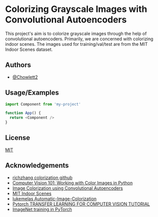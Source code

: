 
# Colorizing Grayscale Images with Convolutional Autoencoders

This project's aim is to colorize grayscale images through the help of convolutional autoencoders.
Primarily, we are concerned with colorizing indoor scenes.
The images used for training/val/test are from the MIT Indoor Scenes dataset.



## Authors

- [@Chowlett2](https://github.com/Chowlett2)


## Usage/Examples

```javascript
import Component from 'my-project'

function App() {
  return <Component />
}
```


## License

[MIT](https://choosealicense.com/licenses/mit/)


## Acknowledgements

 - [richzhang colorization github](https://github.com/richzhang/colorization)
 - [Computer Vision 101: Working with Color Images in Python](https://towardsdatascience.com/computer-vision-101-working-with-color-images-in-python-7b57381a8a54)
 - [Image Colorization using Convolutional Autoencoders](https://towardsdatascience.com/image-colorization-using-convolutional-autoencoders-fdabc1cb1dbe)
 - [MIT Indoor Scenes](https://www.kaggle.com/itsahmad/indoor-scenes-cvpr-2019)
 - [lukemelas Automatic-Image-Colorization](https://github.com/lukemelas/Automatic-Image-Colorization)
 - [Pytorch TRANSFER LEARNING FOR COMPUTER VISION TUTORIAL](https://pytorch.org/tutorials/beginner/transfer_learning_tutorial.html)
 - [ImageNet training in PyTorch](https://github.com/pytorch/examples/blob/1de2ff9338bacaaffa123d03ce53d7522d5dcc2e/imagenet/main.py#L287)